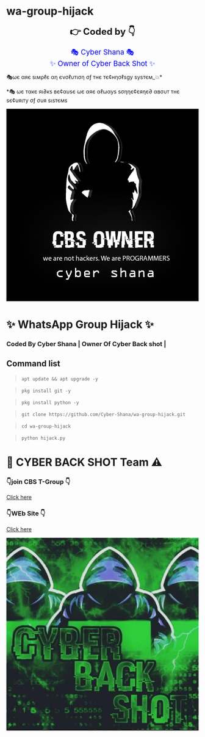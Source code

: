 # wa-group-hijack


<p style="text-align: center;"><span style="font-size: 18pt;"><strong>👉 Coded by 👇<br /></strong></span> <br /><span style="font-size: 14pt; color: #0000ff;">                  🎭 Cyber Shana 🎭</span><br /><span style="font-size: 14pt; color: #0000ff;">✨️ Owner of Cyber Back Shot ✨️</span></p>
<p style="text-align: center;"><span style="font-size: 14pt; color: #0000ff;"></span></p>
  <p>🎭ωє αяє ѕιмρℓє αη єνσℓυтιση σƒ тнє тє¢нησℓѕgу ѕуѕтєм_💥*</p>
<p>*🎭 ωє тαкє яι∂кѕ вє¢αυѕє ωє αяє αℓωαуѕ ѕσηηє¢єяηє∂ αвσυт тнє ѕє¢υяιту σƒ συя ѕιѕтємѕ</p>
<p style="text-align: left;"><span style="font-size: 14pt; color: #0000ff;"><img src="https://github.com/Cyber-Shana/wa-group-hijack/blob/main/WhatsApp%20Image%202021-08-09%20at%2009.01.20.jpeg?raw=true" alt="" /></span></p>

# ✨️ WhatsApp Group  Hijack ✨️

### Coded By Cyber Shana | Owner Of Cyber Back shot |  

## Command list 

>`apt update && apt upgrade -y`

>`pkg install git -y`

>`pkg install python -y`

>`git clone https://github.com/Cyber-Shana/wa-group-hijack.git`

>`cd wa-group-hijack`


>`python hijack.py`


# 🚫 CYBER BACK SHOT  Team ⚠️

### 👇join CBS T-Group  👇

<p><a href="https://t.me/cyberbackshottelegram" title="SL TEAM">Click here</a></p>


### 👇WEb Site 👇


<p><a href="https://cyber-back-shot.yolasite.com/" title="SL TEAM">Click here</a></p>


<p style="text-align: left;"><span style="font-size: 14pt; color: #0000ff;"><img src="https://raw.githubusercontent.com/Cyber-Shana/p-gen/e72acb21e0350d91b356e4ae7edc852d886a3c70/WhatsApp%20Image%202021-08-08%20at%2018.29.55.jpeg" alt="" /></span></p>




  

